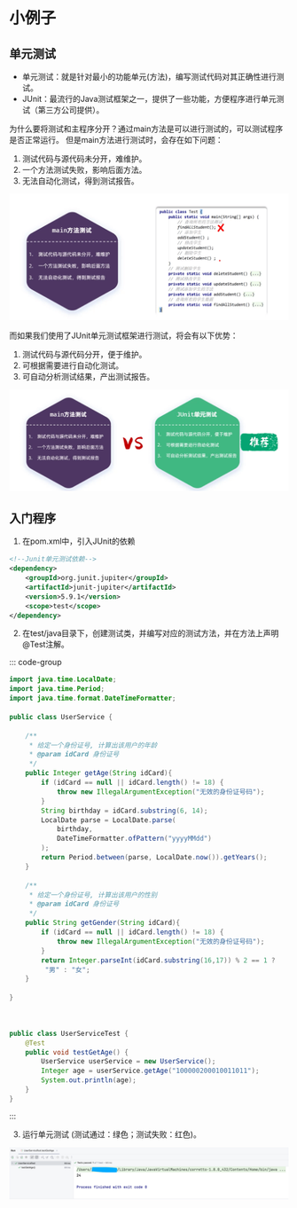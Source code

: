 # 小例子

## 单元测试

- 单元测试：就是针对最小的功能单元(方法)，编写测试代码对其正确性进行测试。
- JUnit：最流行的Java测试框架之一，提供了一些功能，方便程序进行单元测试（第三方公司提供）。


为什么要将测试和主程序分开？通过main方法是可以进行测试的，可以测试程序是否正常运行。
但是main方法进行测试时，会存在如下问题：

1. 测试代码与源代码未分开，难维护。
2. 一个方法测试失败，影响后面方法。
3. 无法自动化测试，得到测试报告。

![LOGO](/public/image/javapublic/WX20250407-140343@2x.png)

而如果我们使用了JUnit单元测试框架进行测试，将会有以下优势：
1. 测试代码与源代码分开，便于维护。
2. 可根据需要进行自动化测试。
3. 可自动分析测试结果，产出测试报告。
  


![LOGO](/public/image/javapublic/WX20250407-141019@2x.png)


## 入门程序

1. 在pom.xml中，引入JUnit的依赖

```xml
<!--Junit单元测试依赖-->
<dependency>
    <groupId>org.junit.jupiter</groupId>
    <artifactId>junit-jupiter</artifactId>
    <version>5.9.1</version>
    <scope>test</scope>
</dependency>
```

2. 在test/java目录下，创建测试类，并编写对应的测试方法，并在方法上声明@Test注解。

::: code-group

```java [主程序]
import java.time.LocalDate;
import java.time.Period;
import java.time.format.DateTimeFormatter;

public class UserService {

    /**
     * 给定一个身份证号, 计算出该用户的年龄
     * @param idCard 身份证号
     */
    public Integer getAge(String idCard){
        if (idCard == null || idCard.length() != 18) {
            throw new IllegalArgumentException("无效的身份证号码");
        }
        String birthday = idCard.substring(6, 14);
        LocalDate parse = LocalDate.parse(
            birthday,
            DateTimeFormatter.ofPattern("yyyyMMdd")
        );
        return Period.between(parse, LocalDate.now()).getYears();
    }

    /**
     * 给定一个身份证号, 计算出该用户的性别
     * @param idCard 身份证号
     */
    public String getGender(String idCard){
        if (idCard == null || idCard.length() != 18) {
            throw new IllegalArgumentException("无效的身份证号码");
        }
        return Integer.parseInt(idCard.substring(16,17)) % 2 == 1 ?
         "男" : "女";
    }

}



```

```java [测试程序]

public class UserServiceTest {
    @Test
    public void testGetAge() {
        UserService userService = new UserService();
        Integer age = userService.getAge("100000200010011011");
        System.out.println(age);
    }
}

```

:::

3. 运行单元测试 (测试通过：绿色；测试失败：红色)。

![LOGO](/public/image/javapublic/WX20250407-153929.png)













